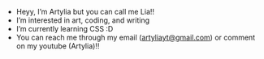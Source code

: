 
  
- Heyy, I’m Artylia but you can call me Lia!!
- I’m interested in art, coding, and writing
- I’m currently learning CSS :D
- You can reach me through my email (artyliayt@gmail.com) or comment on my youtube (Artylia)!!
